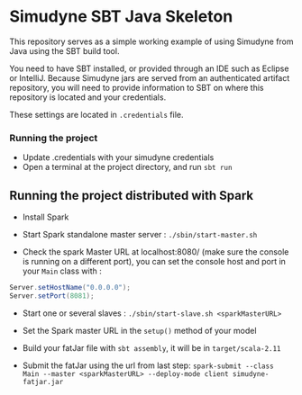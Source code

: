# Simudyne SBT Java Skeleton

This repository serves as a simple working example of using Simudyne from Java using the SBT build tool.

You need to have SBT installed, or provided through an IDE such as Eclipse or IntelliJ. Because Simudyne jars are
served from an authenticated artifact repository, you will need to provide information to SBT on where this repository
is located and your credentials.

These settings are located in `.credentials` file.

### Running the project
* Update .credentials with your simudyne credentials
* Open a terminal at the project directory, and run `sbt run`

## Running the project distributed with Spark

- Install Spark

- Start Spark standalone master server : `./sbin/start-master.sh`

- Check the spark Master URL at localhost:8080/ (make sure the console is running on a different port),
you can set the console host and port in your `Main` class with :
```java
Server.setHostName("0.0.0.0");
Server.setPort(8081);
```

- Start one or several slaves : `./sbin/start-slave.sh <sparkMasterURL>`

- Set the Spark master URL in the `setup()` method of your model 

- Build your fatJar file with `sbt assembly`, it will be in `target/scala-2.11`

- Submit the fatJar using the url from last step: `spark-submit --class Main --master <sparkMasterURL> --deploy-mode client simudyne-fatjar.jar`